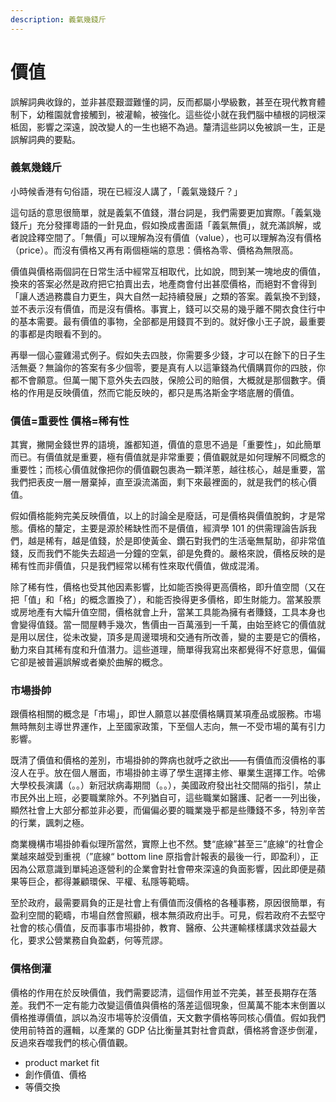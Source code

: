 ```yaml
---
description: 義氣幾錢斤
---
```


# 價值

誤解詞典收錄的，並非甚麼艱澀難懂的詞，反而都屬小學級數，甚至在現代教育體制下，幼稚園就會接觸到，被灌輸，被強化。這些從小就在我們腦中植根的詞根深柢固，影響之深遠，說改變人的一生也絕不為過。釐清這些詞以免被誤一生，正是誤解詞典的要點。

### 義氣幾錢斤

小時候香港有句俗語，現在已經沒人講了，「義氣幾錢斤？」

這句話的意思很簡單，就是義氣不值錢，潛台詞是，我們需要更加實際。「義氣幾錢斤」充分發揮粵語的一針見血，假如換成書面語「義氣無價」，就充滿誤解，或者說詮釋空間了。「無價」可以理解為沒有價值（value），也可以理解為沒有價格（price）。而沒有價格又再有兩個極端的意思：價格為零、價格為無限高。

價值與價格兩個詞在日常生活中經常互相取代，比如說，問到某一塊地皮的價值，換來的答案必然是政府把它拍賣出去，地產商會付出甚麼價格，而絕對不會得到「讓人透過務農自力更生，與大自然一起持續發展」之類的答案。義氣換不到錢，並不表示沒有價值，而是沒有價格。事實上，錢可以交易的幾乎離不開衣食住行中的基本需要。最有價值的事物，全部都是用錢買不到的。就好像小王子說，最重要的事都是肉眼看不到的。

再舉一個心靈雞湯式例子。假如失去四肢，你需要多少錢，才可以在餘下的日子生活無憂？無論你的答案有多少個零，要是真有人以這筆錢為代價購買你的四肢，你都不會願意。但萬一閣下意外失去四肢，保險公司的賠償，大概就是那個數字。價格的作用是反映價值，然而它能反映的，都只是馬洛斯金字塔底層的價值。

### 價值=重要性 價格=稀有性

其實，撇開金錢世界的語境，誰都知道，價值的意思不過是「重要性」，如此簡單而已。有價值就是重要，極有價值就是非常重要；價值觀就是如何理解不同概念的重要性；而核心價值就像把你的價值觀包裹為一顆洋蔥，越往核心，越是重要，當我們把表皮一層一層棄掉，直至淚流滿面，剩下來最裡面的，就是我們的核心價值。

假如價格能夠完美反映價值，以上的討論全是廢話，可是價格與價值脫鉤，才是常態。價格的釐定，主要是源於稀缺性而不是價值，經濟學 101 的供需理論告訴我們，越是稀有，越是值錢，於是即使黃金、鑽石對我們的生活毫無幫助，卻非常值錢，反而我們不能失去超過一分鐘的空氣，卻是免費的。嚴格來說，價格反映的是稀有性而非價值，只是我們經常以稀有性來取代價值，做成混淆。

除了稀有性，價格也受其他因素影響，比如能否換得更高價格，即升值空間（又在把「值」和「格」的概念置換了），和能否換得更多價格，即生財能力。當某股票或房地產有大幅升值空間，價格就會上升，當某工具能為擁有者賺錢，工具本身也會變得值錢。當一間屋轉手幾次，售價由一百萬漲到一千萬，由始至終它的價值就是用以居住，從未改變，頂多是周邊環境和交通有所改善，變的主要是它的價格，動力來自其稀有度和升值潛力。這些道理，簡單得我寫出來都覺得不好意思，偏偏它卻是被普遍誤解或者樂於曲解的概念。

### 市場掛帥

跟價格相關的概念是「市場」，即世人願意以甚麼價格購買某項產品或服務。市場無時無刻主導世界運作，上至國家政策，下至個人志向，無一不受市場的萬有引力影響。

既清了價值和價格的差別，市場掛帥的弊病也就呼之欲出——有價值而沒價格的事沒人在乎。放在個人層面，市場掛帥主導了學生選擇主修、畢業生選擇工作。哈佛大學校長演講（。。）新冠狀病毒期間（。。），美國政府發出社交間隔的指引，禁止市民外出上班，必要職業除外。不列猶自可，這些職業如醫護、記者一一列出後，顯然社會上大部分都並非必要，而偏偏必要的職業幾乎都是些賺錢不多，特別辛苦的行業，諷刺之極。

商業機構市場掛帥看似理所當然，實際上也不然。雙“底線”甚至三”底線“的社會企業越來越受到重視（”底線“ bottom line 原指會計報表的最後一行，即盈利），正因為公眾意識到單純追逐營利的企業會對社會帶來深遠的負面影響，因此即便是蘋果等巨企，都得兼顧環保、平權、私隱等範疇。

至於政府，最需要肩負的正是社會上有價值而沒價格的各種事務，原因很簡單，有盈利空間的範疇，市場自然會照顧，根本無須政府出手。可見，假若政府不去堅守社會的核心價值，反而事事市場掛帥，教育、醫療、公共運輸樣樣講求效益最大化，要求公營業務自負盈虧，何等荒謬。

### 價格倒灌

價格的作用在於反映價值，我們需要認清，這個作用並不完美，甚至長期存在落差。我們不一定有能力改變這價值與價格的落差這個現象，但萬萬不能本末倒置以價格推導價值，誤以為沒市場等於沒價值，天文數字價格等同核心價值。假如我們使用前特首的邏輯，以產業的 GDP 佔比衡量其對社會貢獻，價格將會逐步倒灌，反過來吞噬我們的核心價值觀。

* product market fit
* 創作價值、價格
* 等價交換



